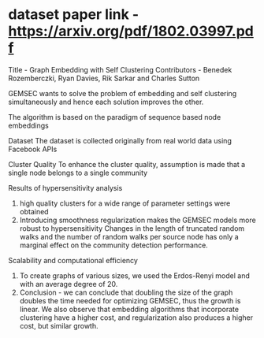 # dataset paper link - https://arxiv.org/pdf/1802.03997.pdf
Title - Graph Embedding with Self Clustering
Contributors - Benedek Rozemberczki, Ryan Davies, Rik Sarkar and Charles Sutton

GEMSEC wants to solve the problem of embedding and self clustering simultaneously and hence each solution improves the other.

The algorithm is based on the paradigm of sequence based node embeddings

Dataset
The dataset is collected originally from real world data using Facebook APIs

Cluster Quality
To enhance the cluster quality, assumption is made that a single node belongs to a single community

Results of hypersensitivity analysis
1) high quality clusters for a wide range of parameter settings were obtained
2) Introducing smoothness regularization makes the GEMSEC models more robust to hypersensitivity
Changes in the length of truncated random walks and the number of random walks per source node has only a marginal effect on the community detection performance.

Scalability and computational efficiency
1) To create graphs of various sizes, we used the Erdos-Renyi model and with an average degree of 20.
2) Conclusion -  we can conclude that doubling the size of the graph doubles the time needed for optimizing GEMSEC, thus the growth is linear. We also observe that embedding algorithms that incorporate clustering have a higher cost, and regularization also produces a higher cost, but similar growth.
